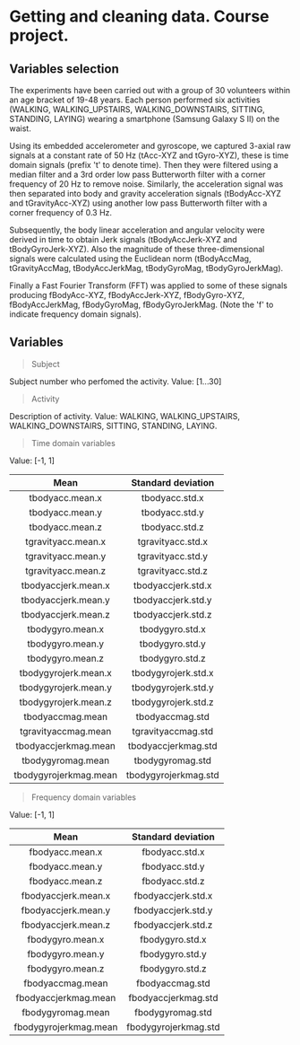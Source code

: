 Getting and cleaning data. Course project.
============================================

## Variables selection

The experiments have been carried out with a group of 30 volunteers within an age bracket of 19-48 years. Each person performed six activities (WALKING, WALKING_UPSTAIRS, WALKING_DOWNSTAIRS, SITTING, STANDING, LAYING) wearing a smartphone (Samsung Galaxy S II) on the waist.

Using its embedded accelerometer and gyroscope, we captured 3-axial raw signals at a constant rate of 50 Hz (tAcc-XYZ and tGyro-XYZ), these is time domain signals (prefix 't' to denote time). Then they were filtered using a median filter and a 3rd order low pass Butterworth filter with a corner frequency of 20 Hz to remove noise. Similarly, the acceleration signal was then separated into body and gravity acceleration signals (tBodyAcc-XYZ and tGravityAcc-XYZ) using another low pass Butterworth filter with a corner frequency of 0.3 Hz. 

Subsequently, the body linear acceleration and angular velocity were derived in time to obtain Jerk signals (tBodyAccJerk-XYZ and tBodyGyroJerk-XYZ). Also the magnitude of these three-dimensional signals were calculated using the Euclidean norm (tBodyAccMag, tGravityAccMag, tBodyAccJerkMag, tBodyGyroMag, tBodyGyroJerkMag).

Finally a Fast Fourier Transform (FFT) was applied to some of these signals producing fBodyAcc-XYZ, fBodyAccJerk-XYZ, fBodyGyro-XYZ, fBodyAccJerkMag, fBodyGyroMag, fBodyGyroJerkMag. (Note the 'f' to indicate frequency domain signals).

## Variables

> Subject

Subject number who perfomed the activity.
Value: [1...30]

> Activity

Description of activity.
Value: WALKING, WALKING_UPSTAIRS, WALKING_DOWNSTAIRS, 
SITTING, STANDING, LAYING.

> Time domain variables

Value: [-1, 1]

|     Mean              | Standard deviation    |
|:---------------------:|:---------------------:|
|tbodyacc.mean.x  	|tbodyacc.std.x	      |
|tbodyacc.mean.y	      |tbodyacc.std.y   	|
|tbodyacc.mean.z	      |tbodyacc.std.z   	|
|tgravityacc.mean.x	|tgravityacc.std.x	|
|tgravityacc.mean.y	|tgravityacc.std.y	|
|tgravityacc.mean.z	|tgravityacc.std.z	|
|tbodyaccjerk.mean.x	|tbodyaccjerk.std.x	|
|tbodyaccjerk.mean.y	|tbodyaccjerk.std.y	|
|tbodyaccjerk.mean.z	|tbodyaccjerk.std.z	|
|tbodygyro.mean.x	      |tbodygyro.std.x  	|
|tbodygyro.mean.y	      |tbodygyro.std.y  	|
|tbodygyro.mean.z	      |tbodygyro.std.z  	|
|tbodygyrojerk.mean.x	|tbodygyrojerk.std.x	|
|tbodygyrojerk.mean.y	|tbodygyrojerk.std.y	|
|tbodygyrojerk.mean.z	|tbodygyrojerk.std.z	|
|tbodyaccmag.mean	      |tbodyaccmag.std  	|
|tgravityaccmag.mean	|tgravityaccmag.std	|
|tbodyaccjerkmag.mean	|tbodyaccjerkmag.std	|
|tbodygyromag.mean	|tbodygyromag.std	      |
|tbodygyrojerkmag.mean	|tbodygyrojerkmag.std	|



> Frequency domain variables

Value: [-1, 1]

|     Mean              | Standard deviation    |
|:---------------------:|:---------------------:|
|fbodyacc.mean.x	      |fbodyacc.std.x	      |
|fbodyacc.mean.y  	|fbodyacc.std.y   	|
|fbodyacc.mean.z	      |fbodyacc.std.z   	|
|fbodyaccjerk.mean.x	|fbodyaccjerk.std.x	|
|fbodyaccjerk.mean.y	|fbodyaccjerk.std.y	|
|fbodyaccjerk.mean.z	|fbodyaccjerk.std.z	|
|fbodygyro.mean.x	      |fbodygyro.std.x  	|
|fbodygyro.mean.y	      |fbodygyro.std.y  	|
|fbodygyro.mean.z	      |fbodygyro.std.z  	|
|fbodyaccmag.mean	      |fbodyaccmag.std	      |
|fbodyaccjerkmag.mean	|fbodyaccjerkmag.std	|
|fbodygyromag.mean	|fbodygyromag.std	      |
|fbodygyrojerkmag.mean	|fbodygyrojerkmag.std	|
